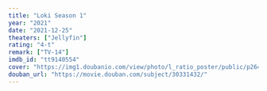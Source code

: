 ```yaml
---
title: "Loki Season 1"
year: "2021"
date: "2021-12-25"
theaters: ["Jellyfin"]
rating: "4-t"
remark: ["TV-14"]
imdb_id: "tt9140554"
cover: "https://img1.doubanio.com/view/photo/l_ratio_poster/public/p2646859929.jpg"
douban_url: "https://movie.douban.com/subject/30331432/"
---
```

